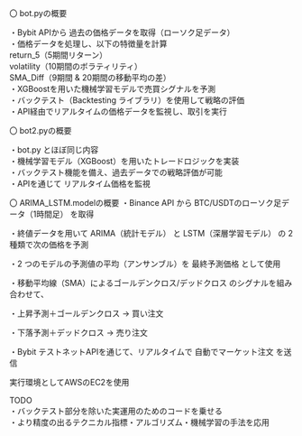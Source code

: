 〇 bot.pyの概要  
  
・Bybit APIから 過去の価格データを取得（ローソク足データ）  
・価格データを処理し、以下の特徴量を計算  
return_5（5期間リターン）  
volatility（10期間のボラティリティ）  
SMA_Diff（9期間 & 20期間の移動平均の差）  
・XGBoostを用いた機械学習モデルで売買シグナルを予測  
・バックテスト（Backtesting ライブラリ）を使用して戦略の評価  
・API経由でリアルタイムの価格データを監視し、取引を実行  
  
〇 bot2.pyの概要  
  
・bot.py とほぼ同じ内容  
・機械学習モデル（XGBoost）を用いたトレードロジックを実装  
・バックテスト機能を備え、過去データでの戦略評価が可能  
・APIを通じて リアルタイム価格を監視  

〇 ARIMA_LSTM.modelの概要
・Binance API から BTC/USDTのローソク足データ（1時間足） を取得

・終値データを用いて ARIMA（統計モデル） と LSTM（深層学習モデル） の 2 種類で次の価格を予測

・2 つのモデルの予測値の平均（アンサンブル）を 最終予測価格 として使用

・移動平均線（SMA）によるゴールデンクロス/デッドクロス のシグナルを組み合わせて、

・上昇予測＋ゴールデンクロス → 買い注文

・下落予測＋デッドクロス → 売り注文

・Bybit テストネットAPIを通じて、リアルタイムで 自動でマーケット注文 を送信
  

実行環境としてAWSのEC2を使用  
  
TODO  
・バックテスト部分を除いた実運用のためのコードを乗せる  
・より精度の出るテクニカル指標・アルゴリズム・機械学習の手法を応用  

